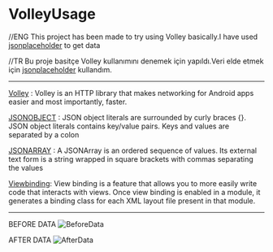 # VolleyUsage

//ENG
This project has been made to try using Volley basically.I have used  [jsonplaceholder][2] to get data

//TR
Bu proje basitçe Volley kullanımını denemek için yapıldı.Veri elde etmek için [jsonplaceholder][2] kullandım.

----------------------------------------------------------------------------------------------
[Volley][1] : Volley is an HTTP library that makes networking for Android apps easier and most importantly, faster.

[JSONOBJECT][3] : JSON object literals are surrounded by curly braces {}. JSON object literals contains key/value pairs. Keys and values are separated by a colon

[JSONARRAY][4] : A JSONArray is an ordered sequence of values. Its external text form is a string wrapped in square brackets with commas separating the values

[Viewbinding][5]: View binding is a feature that allows you to more easily write code that interacts with views. Once view binding is enabled in a module, it generates a binding class for each XML layout file present in that module.

----------------------------------------------------------------------------------------------


BEFORE DATA
![BeforeData](https://user-images.githubusercontent.com/93324656/224111110-5148f079-7086-46f8-96f1-dd05ada7c2ac.png)

AFTER DATA
![AfterData](https://user-images.githubusercontent.com/93324656/224111103-79777b0f-b47d-4016-836c-280911d037a6.png)



[1]:https://google.github.io/volley/
[2]:https://jsonplaceholder.typicode.com/posts
[3]:https://developer.android.com/reference/org/json/JSONObject
[4]:https://developer.android.com/reference/org/json/JSONArray
[5]:https://developer.android.com/topic/libraries/view-binding

